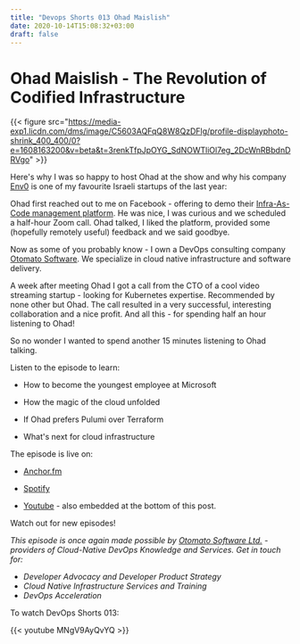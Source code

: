 ```yaml
---
title: "Devops Shorts 013 Ohad Maislish"
date: 2020-10-14T15:08:32+03:00
draft: false
---
```


# Ohad Maislish - The Revolution of Codified Infrastructure

{{< figure src="https://media-exp1.licdn.com/dms/image/C5603AQFqQ8W8QzDFlg/profile-displayphoto-shrink_400_400/0?e=1608163200&v=beta&t=3renkTfpJpOYG_SdNOWTliOl7eg_2DcWnRBbdnDRVgo" >}}

Here's why I was so happy to host Ohad at the show and why his company [Env0](https://www.env0.com/) is one of my favourite Israeli startups of the last year:

Ohad first reached out to me on Facebook - offering to demo their [Infra-As-Code management platform](https://www.env0.com/). He was nice, I was curious and we scheduled a half-hour Zoom call. Ohad talked, I liked the platform, provided some (hopefully remotely useful) feedback and we said goodbye.

Now as some of you probably know - I own a DevOps consulting company [Otomato Software](https://otomato.io). We specialize in cloud native infrastructure and software delivery. 

A week after meeting Ohad I got a call from the CTO of a cool video streaming startup - looking for Kubernetes expertise.
Recommended by none other but Ohad. The call resulted in a very successful, interesting collaboration and a nice profit. And all this - for spending half an hour listening to Ohad!

So no wonder I wanted to spend another 15 minutes listening to Ohad talking.

Listen to the episode to learn:

- How to become the youngest employee at Microsoft

- How the magic of the cloud unfolded 

- If Ohad prefers Pulumi over Terraform

- What's next for cloud infrastructure


The episode is live on:

- [Anchor.fm](https://anchor.fm/devops-shorts/episodes/Ohad-Maislish---The-Revolution-of-Codified-Infrastructure-el1vqi)

- [Spotify](https://open.spotify.com/episode/0Kin4Mz6Q4pzqKswB8Vo7N)

- [Youtube](https://youtu.be/MNgV9AyQvYQ) - also embedded at the bottom of this post.

Watch out for new episodes!

_This episode is once again made possible by [Otomato Software Ltd.](https://otomato.io) - providers of Cloud-Native DevOps Knowledge and Services._
_Get in touch for:_
- _Developer Advocacy and Developer Product Strategy_
- _Cloud Native Infrastructure Services and Training_
- _DevOps Acceleration_

To watch DevOps Shorts 013:

{{< youtube MNgV9AyQvYQ >}}
